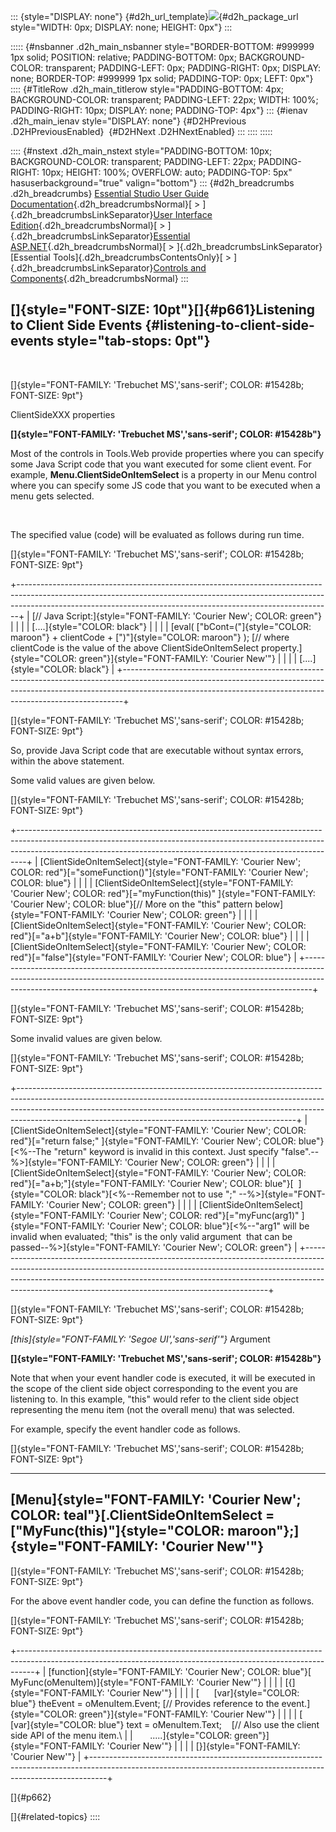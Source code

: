 ::: {style="DISPLAY: none"}
[](ms-xhelp:///?Id=d2h_url_template){#d2h_url_template}![](!package_url!){#d2h_package_url style="WIDTH: 0px; DISPLAY: none; HEIGHT: 0px"}
:::

::::: {#nsbanner .d2h_main_nsbanner style="BORDER-BOTTOM: #999999 1px solid; POSITION: relative; PADDING-BOTTOM: 0px; BACKGROUND-COLOR: transparent; PADDING-LEFT: 0px; PADDING-RIGHT: 0px; DISPLAY: none; BORDER-TOP: #999999 1px solid; PADDING-TOP: 0px; LEFT: 0px"}
:::: {#TitleRow .d2h_main_titlerow style="PADDING-BOTTOM: 4px; BACKGROUND-COLOR: transparent; PADDING-LEFT: 22px; WIDTH: 100%; PADDING-RIGHT: 10px; DISPLAY: none; PADDING-TOP: 4px"}
::: {#ienav .d2h_main_ienav style="DISPLAY: none"}
[](ms-xhelp:///?Id=89268e42-e318-48e9-95ed-ddd33211b5b1){#D2HPrevious .D2HPreviousEnabled}  [](ms-xhelp:///?Id=c65855e5-29ff-4d50-b72f-f4a4469f33cd){#D2HNext .D2HNextEnabled}
:::
::::
:::::

:::: {#nstext .d2h_main_nstext style="PADDING-BOTTOM: 10px; BACKGROUND-COLOR: transparent; PADDING-LEFT: 22px; PADDING-RIGHT: 10px; HEIGHT: 100%; OVERFLOW: auto; PADDING-TOP: 5px" hasuserbackground="true" valign="bottom"}
::: {#d2h_breadcrumbs .d2h_breadcrumbs}
[Essential Studio User Guide Documentation](ms-xhelp:///?Id=12457748-09e3-4d74-a240-8e049cedf030){.d2h_breadcrumbsNormal}[ \> ]{.d2h_breadcrumbsLinkSeparator}[User Interface Edition](ms-xhelp:///?Id=c29296b7-531c-413b-a0ec-488ca1f7f669){.d2h_breadcrumbsNormal}[ \> ]{.d2h_breadcrumbsLinkSeparator}[Essential ASP.NET](ms-xhelp:///?Id=25c35330-c127-4dad-9a92-ed79dc7261a6){.d2h_breadcrumbsNormal}[ \> ]{.d2h_breadcrumbsLinkSeparator}[Essential Tools]{.d2h_breadcrumbsContentsOnly}[ \> ]{.d2h_breadcrumbsLinkSeparator}[Controls and Components](ms-xhelp:///?Id=99dc3762-3a6c-4306-b62b-5aa347ed3105){.d2h_breadcrumbsNormal}
:::

## []{style="FONT-SIZE: 10pt"}[]{#p661}Listening to Client Side Events {#listening-to-client-side-events style="tab-stops: 0pt"}

 

[]{style="FONT-FAMILY: 'Trebuchet MS','sans-serif'; COLOR: #15428b; FONT-SIZE: 9pt"} 

ClientSideXXX properties

**[]{style="FONT-FAMILY: 'Trebuchet MS','sans-serif'; COLOR: #15428b"}** 

Most of the controls in Tools.Web provide properties where you can specify some Java Script code that you want executed for some client event. For example, **Menu.ClientSideOnItemSelect** is a property in our Menu control where you can specify some JS code that you want to be executed when a menu gets selected.

 

The specified value (code) will be evaluated as follows during run time.

[]{style="FONT-FAMILY: 'Trebuchet MS','sans-serif'; COLOR: #15428b; FONT-SIZE: 9pt"} 

+------------------------------------------------------------------------------------------------------------------------------------------------------------------------------------------------------------------------------------------+
| [// Java Script:]{style="FONT-FAMILY: 'Courier New'; COLOR: green"}                                                                                                                                                                      |
|                                                                                                                                                                                                                                          |
| [\....]{style="COLOR: black"}                                                                                                                                                                                                            |
|                                                                                                                                                                                                                                          |
| [eval( [\"bCont=(\"]{style="COLOR: maroon"} + clientCode + [\")\"]{style="COLOR: maroon"} ); [// where clientCode is the value of the above ClientSideOnItemSelect property.]{style="COLOR: green"}]{style="FONT-FAMILY: 'Courier New'"} |
|                                                                                                                                                                                                                                          |
| [\....]{style="COLOR: black"}                                                                                                                                                                                                            |
+------------------------------------------------------------------------------------------------------------------------------------------------------------------------------------------------------------------------------------------+

[]{style="FONT-FAMILY: 'Trebuchet MS','sans-serif'; COLOR: #15428b; FONT-SIZE: 9pt"} 

So, provide Java Script code that are executable without syntax errors, within the above statement.

Some valid values are given below.

[]{style="FONT-FAMILY: 'Trebuchet MS','sans-serif'; COLOR: #15428b; FONT-SIZE: 9pt"} 

+--------------------------------------------------------------------------------------------------------------------------------------------------------------------------------------------------------------------------------------------+
| [ClientSideOnItemSelect]{style="FONT-FAMILY: 'Courier New'; COLOR: red"}[=\"someFunction()\"]{style="FONT-FAMILY: 'Courier New'; COLOR: blue"}                                                                                             |
|                                                                                                                                                                                                                                            |
| [ClientSideOnItemSelect]{style="FONT-FAMILY: 'Courier New'; COLOR: red"}[=\"myFunction(this)\" ]{style="FONT-FAMILY: 'Courier New'; COLOR: blue"}[// More on the \"this\" pattern below]{style="FONT-FAMILY: 'Courier New'; COLOR: green"} |
|                                                                                                                                                                                                                                            |
| [ClientSideOnItemSelect]{style="FONT-FAMILY: 'Courier New'; COLOR: red"}[=\"a+b\"]{style="FONT-FAMILY: 'Courier New'; COLOR: blue"}                                                                                                        |
|                                                                                                                                                                                                                                            |
| [ClientSideOnItemSelect]{style="FONT-FAMILY: 'Courier New'; COLOR: red"}[=\"false\"]{style="FONT-FAMILY: 'Courier New'; COLOR: blue"}                                                                                                      |
+--------------------------------------------------------------------------------------------------------------------------------------------------------------------------------------------------------------------------------------------+

[]{style="FONT-FAMILY: 'Trebuchet MS','sans-serif'; COLOR: #15428b; FONT-SIZE: 9pt"} 

Some invalid values are given below.

[]{style="FONT-FAMILY: 'Trebuchet MS','sans-serif'; COLOR: #15428b; FONT-SIZE: 9pt"} 

+---------------------------------------------------------------------------------------------------------------------------------------------------------------------------------------------------------------------------------------------------------------------------------------------------------------+
| [ClientSideOnItemSelect]{style="FONT-FAMILY: 'Courier New'; COLOR: red"}[=\"return false;\" ]{style="FONT-FAMILY: 'Courier New'; COLOR: blue"}[\<%\--The \"return\" keyword is invalid in this context. Just specify \"false\".\--%\>]{style="FONT-FAMILY: 'Courier New'; COLOR: green"}                      |
|                                                                                                                                                                                                                                                                                                               |
| [ClientSideOnItemSelect]{style="FONT-FAMILY: 'Courier New'; COLOR: red"}[=\"a+b;\"]{style="FONT-FAMILY: 'Courier New'; COLOR: blue"}[  ]{style="COLOR: black"}[\<%\--Remember not to use \";\" \--%\>]{style="FONT-FAMILY: 'Courier New'; COLOR: green"}                                                      |
|                                                                                                                                                                                                                                                                                                               |
| [ClientSideOnItemSelect]{style="FONT-FAMILY: 'Courier New'; COLOR: red"}[=\"myFunc(arg1)\" ]{style="FONT-FAMILY: 'Courier New'; COLOR: blue"}[\<%\--\"arg1\" will be invalid when evaluated; \"this\" is the only valid argument  that can be passed\--%\>]{style="FONT-FAMILY: 'Courier New'; COLOR: green"} |
+---------------------------------------------------------------------------------------------------------------------------------------------------------------------------------------------------------------------------------------------------------------------------------------------------------------+

[]{style="FONT-FAMILY: 'Trebuchet MS','sans-serif'; COLOR: #15428b; FONT-SIZE: 9pt"} 

*[this]{style="FONT-FAMILY: 'Segoe UI','sans-serif'"}* Argument

**[]{style="FONT-FAMILY: 'Trebuchet MS','sans-serif'; COLOR: #15428b"}** 

Note that when your event handler code is executed, it will be executed in the scope of the client side object corresponding to the event you are listening to. In this example, \"this\" would refer to the client side object representing the menu item (not the overall menu) that was selected.

For example, specify the event handler code as follows.

[]{style="FONT-FAMILY: 'Trebuchet MS','sans-serif'; COLOR: #15428b; FONT-SIZE: 9pt"} 

  -------------------------------------------------------------------------------------------------------------------------------------------------------------------
  [Menu]{style="FONT-FAMILY: 'Courier New'; COLOR: teal"}[.ClientSideOnItemSelect = [\"MyFunc(this)\"]{style="COLOR: maroon"};]{style="FONT-FAMILY: 'Courier New'"}
  -------------------------------------------------------------------------------------------------------------------------------------------------------------------

[]{style="FONT-FAMILY: 'Trebuchet MS','sans-serif'; COLOR: #15428b; FONT-SIZE: 9pt"} 

For the above event handler code, you can define the function as follows.

[]{style="FONT-FAMILY: 'Trebuchet MS','sans-serif'; COLOR: #15428b; FONT-SIZE: 9pt"} 

+----------------------------------------------------------------------------------------------------------------------------------------------------------------+
| [function]{style="FONT-FAMILY: 'Courier New'; COLOR: blue"}[ MyFunc(oMenuItem)]{style="FONT-FAMILY: 'Courier New'"}                                            |
|                                                                                                                                                                |
| [{]{style="FONT-FAMILY: 'Courier New'"}                                                                                                                        |
|                                                                                                                                                                |
| [      [var]{style="COLOR: blue"} theEvent = oMenuItem.Event; [// Provides reference to the event.]{style="COLOR: green"}]{style="FONT-FAMILY: 'Courier New'"} |
|                                                                                                                                                                |
| [      [var]{style="COLOR: blue"} text = oMenuItem.Text;    [// Also use the client side API of the menu item.\                                                |
|       \.....]{style="COLOR: green"}]{style="FONT-FAMILY: 'Courier New'"}                                                                                       |
|                                                                                                                                                                |
| [}]{style="FONT-FAMILY: 'Courier New'"}                                                                                                                        |
+----------------------------------------------------------------------------------------------------------------------------------------------------------------+

[]{#p662} 

[]{#related-topics}
::::
